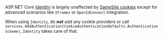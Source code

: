 ASP.NET Core [Identity](xref:security/authentication/identity) is largely unaffected by [SameSite cookies](security/samesite) except for advanced scenarios like `IFrames` or `OpenIdConnect` integration.

When using `Identity`, do ***not*** add any cookie providers or call ` services.AddAuthentication(CookieAuthenticationDefaults.AuthenticationScheme)`, `Identity` takes care of that.